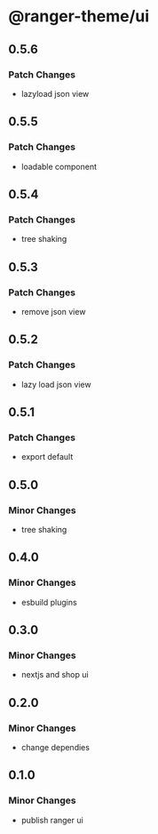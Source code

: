 # @ranger-theme/ui

## 0.5.6

### Patch Changes

- lazyload json view

## 0.5.5

### Patch Changes

- loadable component

## 0.5.4

### Patch Changes

- tree shaking

## 0.5.3

### Patch Changes

- remove json view

## 0.5.2

### Patch Changes

- lazy load json view

## 0.5.1

### Patch Changes

- export default

## 0.5.0

### Minor Changes

- tree shaking

## 0.4.0

### Minor Changes

- esbuild plugins

## 0.3.0

### Minor Changes

- nextjs and shop ui

## 0.2.0

### Minor Changes

- change dependies

## 0.1.0

### Minor Changes

- publish ranger ui
